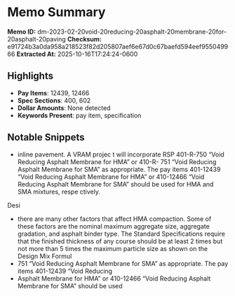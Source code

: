 # Memo Summary

**Memo ID:** dm-2023-02-20void-20reducing-20asphalt-20membrane-20for-20asphalt-20paving
**Checksum:** e91724b3a0da958a218523f82d205807aef6e67d0c67baefd594eef955049966
**Extracted At:** 2025-10-16T17:24:24-0600

## Highlights
- **Pay Items**: 12439, 12466
- **Spec Sections**: 400, 602
- **Dollar Amounts**: None detected
- **Keywords Present**: pay item, specification

## Notable Snippets
- inline pavement.
A VRAM projec
t will incorporate RSP 401-R-750 “Void Reducing Asphalt Membrane for HMA” or 410-R-
751 “Void Reducing Asphalt Membrane for SMA” as appropriate. The pay items 401-12439 “Void Reducing 
Asphalt Membrane for HMA” or 410-12466 “Void Reducing Asphalt Membrane for SMA” should be used 
for HMA and SMA mixtures, respe ctively.  

Desi
- there are many other factors that affect HMA compaction.  Some of these factors are the nominal maximum aggregate size, aggregate gradation, and asphalt binder type. The 
Standard Specifications  require that the finished thickness of any course should be at least 2 times but not more 
than 5 times the maximum particle size as  shown on the Design Mix Formul
- 751 “Void Reducing Asphalt Membrane for SMA” as appropriate. The pay items 401-12439 “Void Reducing
- Asphalt Membrane for HMA” or 410-12466 “Void Reducing Asphalt Membrane for SMA” should be used